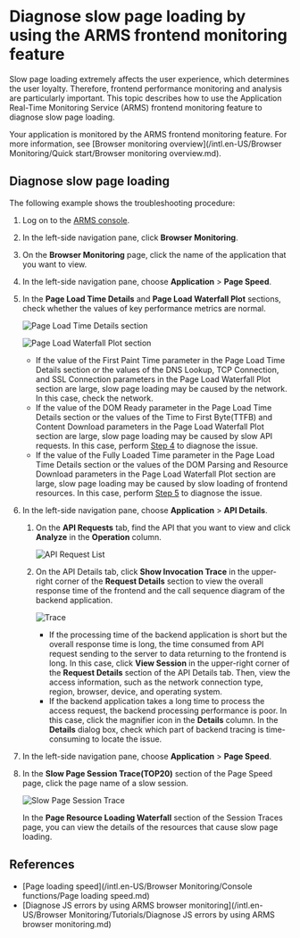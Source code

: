 # Diagnose slow page loading by using the ARMS frontend monitoring feature

Slow page loading extremely affects the user experience, which determines the user loyalty. Therefore, frontend performance monitoring and analysis are particularly important. This topic describes how to use the Application Real-Time Monitoring Service \(ARMS\) frontend monitoring feature to diagnose slow page loading.

Your application is monitored by the ARMS frontend monitoring feature. For more information, see [Browser monitoring overview](/intl.en-US/Browser Monitoring/Quick start/Browser monitoring overview.md).

## Diagnose slow page loading

The following example shows the troubleshooting procedure:

1.  Log on to the [ARMS console](https://arms-ap-southeast-1.console.aliyun.com/#/home).

2.  In the left-side navigation pane, click **Browser Monitoring**.

3.  On the **Browser Monitoring** page, click the name of the application that you want to view.

4.  In the left-side navigation pane, choose **Application** \> **Page Speed**.

5.  In the **Page Load Time Details** and **Page Load Waterfall Plot** sections, check whether the values of key performance metrics are normal.

    ![Page Load Time Details section](../images/p103086.png "Page Load Time Details section")

    ![Page Load Waterfall Plot section](../images/p103087.png "Page Load Waterfall Plot section")

    -   If the value of the First Paint Time parameter in the Page Load Time Details section or the values of the DNS Lookup, TCP Connection, and SSL Connection parameters in the Page Load Waterfall Plot section are large, slow page loading may be caused by the network. In this case, check the network.
    -   If the value of the DOM Ready parameter in the Page Load Time Details section or the values of the Time to First Byte\(TTFB\) and Content Download parameters in the Page Load Waterfall Plot section are large, slow page loading may be caused by slow API requests. In this case, perform [Step 4](#step_3wg_h3c_tuk) to diagnose the issue.
    -   If the value of the Fully Loaded Time parameter in the Page Load Time Details section or the values of the DOM Parsing and Resource Download parameters in the Page Load Waterfall Plot section are large, slow page loading may be caused by slow loading of frontend resources. In this case, perform [Step 5](#step_u9x_dal_d20) to diagnose the issue.
6.  In the left-side navigation pane, choose **Application** \> **API Details**.

    1.  On the **API Requests** tab, find the API that you want to view and click **Analyze** in the **Operation** column.

        ![API Request List](https://static-aliyun-doc.oss-accelerate.aliyuncs.com/assets/img/en-US/3502601161/p111612.png)

    2.  On the API Details tab, click **Show Invocation Trace** in the upper-right corner of the **Request Details** section to view the overall response time of the frontend and the call sequence diagram of the backend application.

        ![Trace](https://static-aliyun-doc.oss-accelerate.aliyuncs.com/assets/img/en-US/4390839061/p111615.png)

        -   If the processing time of the backend application is short but the overall response time is long, the time consumed from API request sending to the server to data returning to the frontend is long. In this case, click **View Session** in the upper-right corner of the **Request Details** section of the API Details tab. Then, view the access information, such as the network connection type, region, browser, device, and operating system.
        -   If the backend application takes a long time to process the access request, the backend processing performance is poor. In this case, click the magnifier icon in the **Details** column. In the **Details** dialog box, check which part of backend tracing is time-consuming to locate the issue.
7.  In the left-side navigation pane, choose **Application** \> **Page Speed**.

8.  In the **Slow Page Session Trace\(TOP20\)** section of the Page Speed page, click the page name of a slow session.

    ![Slow Page Session Trace](https://static-aliyun-doc.oss-accelerate.aliyuncs.com/assets/img/en-US/4390839061/p111617.png)

    In the **Page Resource Loading Waterfall** section of the Session Traces page, you can view the details of the resources that cause slow page loading.


## References

-   [Page loading speed](/intl.en-US/Browser Monitoring/Console functions/Page loading speed.md)
-   [Diagnose JS errors by using ARMS browser monitoring](/intl.en-US/Browser Monitoring/Tutorials/Diagnose JS errors by using ARMS browser monitoring.md)

